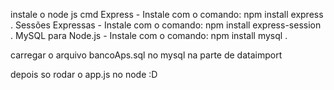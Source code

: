 instale o node js
cmd
Express - Instale com o comando: npm install express .
Sessões Expressas - Instale com o comando: npm install express-session .
MySQL para Node.js - Instale com o comando: npm install mysql .

carregar o arquivo bancoAps.sql no mysql na parte de dataimport

depois so rodar o app.js no node :D

